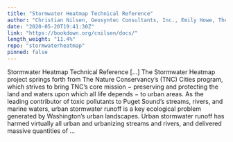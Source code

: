 ```yaml
---
title: "Stormwater Heatmap Technical Reference"
author: "Christian Nilsen, Geosyntec Consultants, Inc., Emily Howe, The Nature Conservancy, Jamie Robertson, The Nature Conservancy"
date: "2020-05-20T19:41:30Z"
link: "https://bookdown.org/cnilsen/docs/"
length_weight: "11.4%"
repo: "stormwaterheatmap"
pinned: false
---
```


Stormwater Heatmap Technical Reference [...] The Stormwater Heatmap project springs forth from The Nature Conservancy’s (TNC) Cities program, which strives to bring TNC’s core mission − preserving and protecting the land and waters upon which all life depends − to urban areas. As the leading contributor of toxic pollutants to Puget Sound’s streams, rivers, and marine waters, urban stormwater runoff is a key ecological problem generated by Washington’s urban landscapes. Urban stormwater runoff has harmed virtually all urban and urbanizing streams and rivers, and delivered massive quantities of  ...
